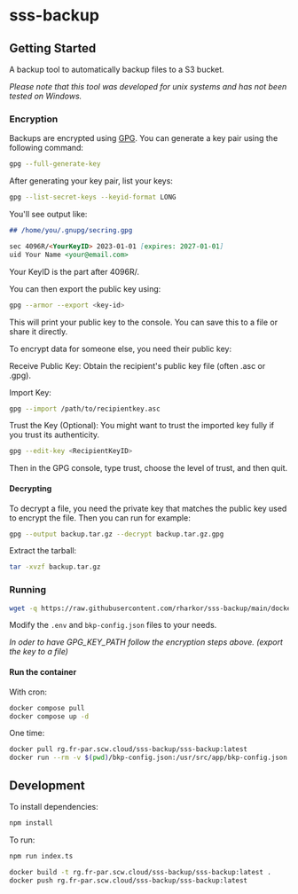 # sss-backup

## Getting Started

A backup tool to automatically backup files to a S3 bucket.

_Please note that this tool was developed for unix systems and has not been tested on Windows._

### Encryption

Backups are encrypted using [GPG](https://gnupg.org/). You can generate a key pair using the following command:

```bash
gpg --full-generate-key
```

After generating your key pair, list your keys:

```bash
gpg --list-secret-keys --keyid-format LONG
```

You'll see output like:

```markdown
## /home/you/.gnupg/secring.gpg

sec 4096R/<YourKeyID> 2023-01-01 [expires: 2027-01-01]
uid Your Name <your@email.com>
```

Your KeyID is the part after 4096R/.

You can then export the public key using:

```bash
gpg --armor --export <key-id>
```

This will print your public key to the console. You can save this to a file or share it directly.

To encrypt data for someone else, you need their public key:

Receive Public Key: Obtain the recipient's public key file (often .asc or .gpg).

Import Key:

```bash
gpg --import /path/to/recipientkey.asc
```

Trust the Key (Optional): You might want to trust the imported key fully if you trust its authenticity.

```bash
gpg --edit-key <RecipientKeyID>
```

Then in the GPG console, type trust, choose the level of trust, and then quit.

#### Decrypting

To decrypt a file, you need the private key that matches the public key used to encrypt the file. Then you can run for example:

```bash
gpg --output backup.tar.gz --decrypt backup.tar.gz.gpg
```

Extract the tarball:

```bash
tar -xvzf backup.tar.gz
```

### Running

```bash
wget -q https://raw.githubusercontent.com/rharkor/sss-backup/main/docker-compose.yml -O docker-compose.yml && wget -q https://raw.githubusercontent.com/rharkor/sss-backup/main/.env.example -O .env && wget -q https://raw.githubusercontent.com/rharkor/sss-backup/main/bkp-config.json -O bkp-config.json
```

Modify the `.env` and `bkp-config.json` files to your needs.

_In oder to have GPG_KEY_PATH follow the encryption steps above. (export the key to a file)_

#### Run the container

With cron:

```bash
docker compose pull
docker compose up -d
```

One time:

```bash
docker pull rg.fr-par.scw.cloud/sss-backup/sss-backup:latest
docker run --rm -v $(pwd)/bkp-config.json:/usr/src/app/bkp-config.json:ro -v $(pwd)/.env:/usr/src/app/.env:ro -v /:/backup:ro -v $(pwd)/.tmp:/usr/src/app/.tmp:rw -it -e HOST_ROOT='/backup' --env-file .env rg.fr-par.scw.cloud/sss-backup/sss-backup:latest
```

## Development

To install dependencies:

```bash
npm install
```

To run:

```bash
npm run index.ts
```

```bash
docker build -t rg.fr-par.scw.cloud/sss-backup/sss-backup:latest .
docker push rg.fr-par.scw.cloud/sss-backup/sss-backup:latest
```

